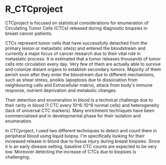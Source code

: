 # R_CTCproject
CTCproject is focused on statistical considerations for enumeration of Circulating Tumor Cells (CTCs) released during diagnostic biopsies in breast cancer patients.

CTCs represent tumor cells that have successfully detached from the primary lesion or metastatic site(s) and entered the bloodstream and currently a major focus of cancer research due to their vital role in metastatic process. It is estimated that a tumor releases thousands of tumor cells into circulation every day. Very few of them are actually able to survive and colonize distant organs to establish secondary tumors. Majority of them perish soon after they enter the bloostream due to different mechanisms, such as shear stress, anoikis (apoptosis due to dissociation from neighbouring cells and Extracellular matrix), attack from body's immune response, nutrient deprivation and metabolic changes. 

Their detection and enumeration in blood is a technical challenge due to their rarity in blood (1 CTC every 10^6-10^8 normal cells) and heterogeneity (lack of universal CTC markers). Many enrichment techniques have been commercialised and in developmental phase for their isolation and enumeration.

In CTCproject, I used two different techniques to detect and count them in peripheral blood using liquid biopsy. I'm specifically looking for their increased release in blood due to tissue injury during breast biopsies. Since it is an early disease setting, baseline CTC counts are expected to be very low. Moreover detecting the increase of CTCs due to biopsies is challenging.
